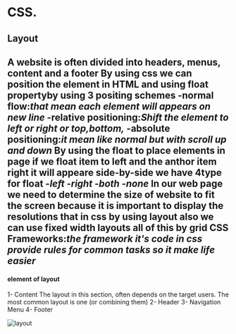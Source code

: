 # CSS.
## Layout
**A website is often divided into headers, menus, content and a footer**
**By using css we can position the element in HTML  and using float propertyby using 3 positing schemes**
-normal flow:*that mean each element will appears on new line*
-relative positioning:*Shift the element to left or right or top,bottom,*
-absolute positioning:*it mean like normal but with scroll up and down*
**By using the float to place elements in page if we float item to left and the anthor item right it will appeare side-by-side we have 4type for float**
-*left*
-*right*
-*both*
-*none*
**In our web page we need to determine  the size of website to fit the screen because it is important to  display the resolutions that in css by using layout also we can use fixed width layouts all of this by grid**
**CSS Frameworks**:*the framework  it's code in css  provide rules for common tasks so it make life easier*
-------------------------------------------------------------------------------------------------

#### element of layout
1- Content
The layout in this section, often depends on the target users. The most common layout is one (or combining them)
2- Header
3- Navigation Menu 
4- Footer

![layout](https://www.positronx.io/wp-content/uploads/2019/11/angular-css-grid-layout-7256-001.jpg)